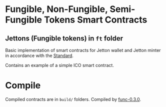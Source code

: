 # Fungible, Non-Fungible, Semi-Fungible Tokens Smart Contracts

## Jettons (Fungible tokens) in `ft` folder

Basic implementation of smart contracts for Jetton wallet and Jetton minter in accordance with the [Standard](https://github.com/ton-blockchain/TIPs/issues/74).

Contains an example of a simple ICO smart contract.

# Compile

Compiled contracts are in `build/` folders. Compiled by [func-0.3.0](https://github.com/ton-blockchain/ton/releases/tag/func-0.3.0).